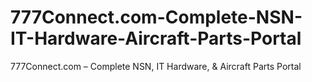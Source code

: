 # 777Connect.com-Complete-NSN-IT-Hardware-Aircraft-Parts-Portal
777Connect.com – Complete NSN, IT Hardware, &amp; Aircraft Parts Portal
